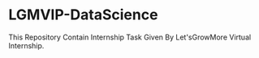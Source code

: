 # LGMVIP-DataScience
This Repository Contain Internship Task Given By Let'sGrowMore Virtual Internship.
